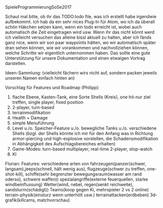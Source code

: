 SpieleProgrammierungSoSe2017

Schaut mal bitte, ob ihr das TODO.todo file, was ich erstellt habe irgendwie aufbekommt.
Ich hab da ein sehr nices Plug-In für Atom, wo ich da überall schön Häkchen setzen kann,
wenn ein todo erreicht ist, wobei auch automatisch die Zeit eingetragen wird usw.
Wenn ihr das nicht könnt werd ich vielleicht versuchen das alleine bissl aktuell
zu halten, aber ich fänds ganz nice, wenn wir son paar waypoints hätten, wo wir automatisch
später dran sehen können, wie wir vorankommen und nachvollziehen können, welche
Schritte wir eigentlich unternommen haben. Das sollte eine gute Unterstützung für unsere
Dokumentation und einen etwaigen Vortrag darstellen.

Ideen-Sammlung: (vielleicht fächern wirs nicht auf, sondern packen jeweils unseren Namen einfach hinten an)

Vorschlag für Features und Roadmap (Philipp):
1. flache Ebene, Kasten-Tank, eine Sorte Shells (Kreis), one hit-nur ziel treffen, single player, fixed position
2. 2-player, turn-based
3. terrainmodifikation
4. Health + Damage
5. simple Menuführung
6. Level u./o. Speicher-Feature u./o. bewegliche Tanks u./o. verschiedene Shells
   (bzgl. der Shells könnte ich mir für den Anfang was in Richtung
       armor-piercing und high-explosive vorstellen, die Schadensmodifikation in
       Abhängigkeit des Aufschlagsbereiches erhalten)
7. Game-Modes: turn-based multiplayer, real-time 2-player, stop-watch
8. KI


Florian:
Features:
verschiedene arten von fahrzeugen(panzer(schwer, langsam),jeeps(schnell, hält wenig aus), flugzeuge(schwer zu treffen, one-shot-kill), schiffe(sehr begrenzter bewegungsraum(wasser am rand oderso), schwere waffen))
spezialangriffe(externe feuerquellen, starke windbeinflussung)
Wetter(wind, nebel, regen(senkt reichweite), sandsturm(schädigt))
Teams(koop gegen Ki, mehrspieler 2 vs 2 online)
terrain-physik(einsturz wenn unterhölt usw.)
terrainattacken(erdbeben)
3d-grafik(killcams, matchvorschau)
